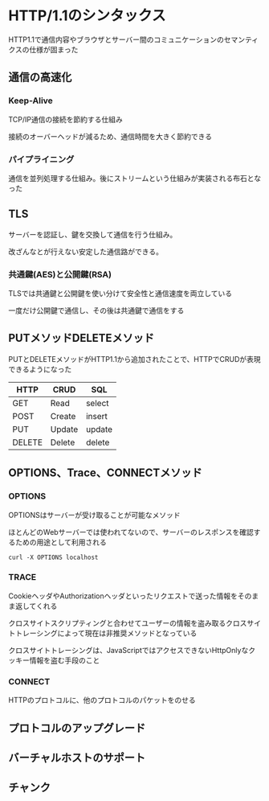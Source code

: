 # HTTP/1.1のシンタックス

HTTP1.1で通信内容やブラウザとサーバー間のコミュニケーションのセマンティクスの仕様が固まった

## 通信の高速化

### Keep-Alive

TCP/IP通信の接続を節約する仕組み

接続のオーバーヘッドが減るため、通信時間を大きく節約できる

### パイプライニング

通信を並列処理する仕組み。後にストリームという仕組みが実装される布石となった

## TLS

サーバーを認証し、鍵を交換して通信を行う仕組み。

改ざんなとが行えない安定した通信路ができる。

### 共通鍵(AES)と公開鍵(RSA)

TLSでは共通鍵と公開鍵を使い分けて安全性と通信速度を両立している

一度だけ公開鍵で通信し、その後は共通鍵で通信をする

## PUTメソッドDELETEメソッド

PUTとDELETEメソッドがHTTP1.1から追加されたことで、HTTPでCRUDが表現できるようになった

| HTTP | CRUD | SQL |
| --- | --- | --- |
| GET | Read | select |
| POST | Create | insert |
| PUT | Update | update |
| DELETE | Delete | delete |

## OPTIONS、Trace、CONNECTメソッド

### OPTIONS

OPTIONSはサーバーが受け取ることが可能なメソッド

ほとんどのWebサーバーでは使われてないので、サーバーのレスポンスを確認するための用途として利用される


```
curl -X OPTIONS localhost
```

### TRACE

CookieヘッダやAuthorizationヘッダといったリクエストで送った情報をそのまま返してくれる

クロスサイトスクリプティングと合わせてユーザーの情報を盗み取るクロスサイトトレーシングによって現在は非推奨メソッドとなっている

クロスサイトトレーシングは、JavaScriptではアクセスできないHttpOnlyなクッキー情報を盗む手段のこと

### CONNECT

HTTPのプロトコルに、他のプロトコルのパケットをのせる

## プロトコルのアップグレード

## バーチャルホストのサポート

## チャンク
